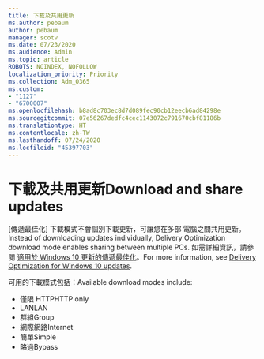 ```yaml
---
title: 下載及共用更新
ms.author: pebaum
author: pebaum
manager: scotv
ms.date: 07/23/2020
ms.audience: Admin
ms.topic: article
ROBOTS: NOINDEX, NOFOLLOW
localization_priority: Priority
ms.collection: Adm_O365
ms.custom:
- "1127"
- "6700007"
ms.openlocfilehash: b8ad8c703ec8d7d089fec90cb12eecb6ad84298e
ms.sourcegitcommit: 07e56267dedfc4cec1143072c791670cbf81186b
ms.translationtype: HT
ms.contentlocale: zh-TW
ms.lasthandoff: 07/24/2020
ms.locfileid: "45397703"
---
```

# <a name="download-and-share-updates"></a><span data-ttu-id="56107-102">下載及共用更新</span><span class="sxs-lookup"><span data-stu-id="56107-102">Download and share updates</span></span>

<span data-ttu-id="56107-103">[傳遞最佳化] 下載模式不會個別下載更新，可讓您在多部 電腦之間共用更新。</span><span class="sxs-lookup"><span data-stu-id="56107-103">Instead of downloading updates individually, Delivery Optimization download mode enables sharing between multiple PCs.</span></span> <span data-ttu-id="56107-104">如需詳細資訊，請參閱 [適用於 Windows 10 更新的傳遞最佳化](https://docs.microsoft.com/windows/deployment/update/waas-delivery-optimization)。</span><span class="sxs-lookup"><span data-stu-id="56107-104">For more information, see [Delivery Optimization for Windows 10 updates](https://docs.microsoft.com/windows/deployment/update/waas-delivery-optimization).</span></span>  

<span data-ttu-id="56107-105">可用的下載模式包括：</span><span class="sxs-lookup"><span data-stu-id="56107-105">Available download modes include:</span></span>  
- <span data-ttu-id="56107-106">僅限 HTTP</span><span class="sxs-lookup"><span data-stu-id="56107-106">HTTP only</span></span>  
- <span data-ttu-id="56107-107">LAN</span><span class="sxs-lookup"><span data-stu-id="56107-107">LAN</span></span>  
- <span data-ttu-id="56107-108">群組</span><span class="sxs-lookup"><span data-stu-id="56107-108">Group</span></span>  
- <span data-ttu-id="56107-109">網際網路</span><span class="sxs-lookup"><span data-stu-id="56107-109">Internet</span></span>  
- <span data-ttu-id="56107-110">簡單</span><span class="sxs-lookup"><span data-stu-id="56107-110">Simple</span></span>  
- <span data-ttu-id="56107-111">略過</span><span class="sxs-lookup"><span data-stu-id="56107-111">Bypass</span></span>